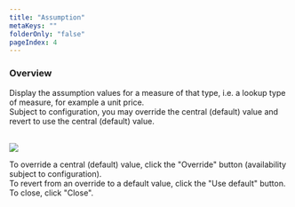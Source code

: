 ```yaml
---
title: "Assumption"
metaKeys: ""
folderOnly: "false"
pageIndex: 4
---
```


### Overview
Display the assumption values for a measure of that type, i.e. a lookup type of measure, for example a unit price.<br/>
Subject to configuration, you may override the central (default) value and revert to use the central (default) value.<br/>
<br/>

![](https://profitbasedocs.blob.core.windows.net/plannerimages/assumption.JPG)

To override a central (default) value, click the "Override" button (availability subject to configuration).<br/>
To revert from an override to a default value, click the "Use default" button.
To close, click "Close".

